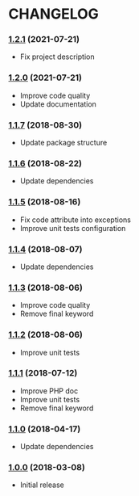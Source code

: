 CHANGELOG
=========

### [1.2.1](https://github.com/webeweb/curl-library/tree/v1.2.1) (2021-07-21)

- Fix project description

### [1.2.0](https://github.com/webeweb/curl-library/tree/v1.2.0) (2021-07-21)

- Improve code quality
- Update documentation

### [1.1.7](https://github.com/webeweb/curl-library/tree/v1.1.7) (2018-08-30)

- Update package structure

### [1.1.6](https://github.com/webeweb/curl-library/tree/v1.1.6) (2018-08-22)

- Update dependencies

### [1.1.5](https://github.com/webeweb/curl-library/tree/v1.1.5) (2018-08-16)

- Fix code attribute into exceptions
- Improve unit tests configuration

### [1.1.4](https://github.com/webeweb/curl-library/tree/v1.1.4) (2018-08-07)

- Update dependencies

### [1.1.3](https://github.com/webeweb/curl-library/tree/v1.1.3) (2018-08-06)

- Improve code quality
- Remove final keyword

### [1.1.2](https://github.com/webeweb/curl-library/tree/v1.1.2) (2018-08-06)

- Improve unit tests

### [1.1.1](https://github.com/webeweb/curl-library/tree/v1.1.1) (2018-07-12)

- Improve PHP doc
- Improve unit tests
- Remove final keyword

### [1.1.0](https://github.com/webeweb/curl-library/tree/v1.1.0) (2018-04-17)

- Update dependencies

### [1.0.0](https://github.com/webeweb/curl-library/tree/v1.0.0) (2018-03-08)

- Initial release
